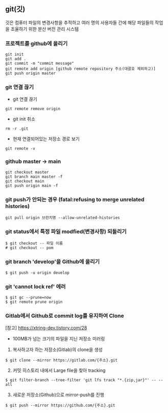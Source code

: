 ## git(깃)
  깃은 컴퓨터 파일의 변경사항을 추적하고 여러 명의 사용자들 간에 해당 파일들의 작업을 조율하기 위한 분산 버전 관리 시스템

### 프로젝트를 github에 올리기
```
git init
git add .
git commit -m "commit message"
git remote add origin [github remote repository 주소(대괄호 제외하고)]
git push origin master
```

### git 연결 끊기
- git 연결 끊기
```
git remote remove origin
```
- git init 취소
```
rm -r .git
```
- 현재 연결되어있는 저장소 경로 보기
```
git remote -v
```

### github master -> main
```
git checkout master
git branch main master -f
git checkout main
git push origin main -f
```  

### git push가 안되는 경우 (fatal:refusing to merge unrelated histories)
```
git pull origin 브런치명 --allow-unrelated-histories
```  

### git status에서 특정 파일 modfied(변경사항) 되돌리기
```
$ git checkout -- 파일 이름
# git checkout -- pom
```  

### git branch 'develop'을 Github에 올리기
```
$ git push -u origin develop
```   

### git 'cannot lock ref' 에러
```
$ git gc --prune=now
$ git remote prune origin
```  

### Gitlab에서 Github로 commit log를 유지하여 Clone
[참고] https://xtring-dev.tistory.com/28
- 100MB가 넘는 크기의 파일을 지닌 저장소 미러링
1. 복사하고자 하는 저장소(Gitlab)의 clone을 생성
```
$ git clone --mirror https://gitlab.com/{주소}.git
```    
2. 커밋 히스토리 내에서 Large file을 찾아 tracking
```
$ git filter-branch --tree-filter 'git lfs track "*.{zip,jar}"' -- --all
```    
3. 새로운 저장소(Github)으로 mirror-push를 진행
```
$ git push --mirror https://github.com/{주소}.git
```  
